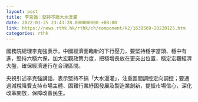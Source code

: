 ```yaml
---
layout: post
title: 李克強：堅持不搞大水漫灌
date: 2022-01-25 23:43:28.000000000 +08:00
link: https://news.rthk.hk/rthk/ch/component/k2/1630569-20220125.htm
categories: rthk
---
```


國務院總理李克強表示，中國經濟面臨新的下行壓力，要堅持穩字當頭、穩中有進，堅持六穩六保，加大宏觀政策力度，把穩增長放在更突出位置，穩定宏觀經濟大盤，確保經濟運行在合理區間。

央視引述李克強講話，表示堅持不搞「大水漫灌」，注重區間調控定向調控；要通過減稅降費支持市場主體、困難行業紓困發展及製造業創新，提振市場信心，深化改革開放，保障改善民生。
